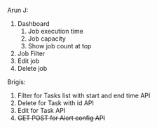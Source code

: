 Arun J:
1. Dashboard
   1. Job execution time
   2. Job capacity
   3. Show job count at top
2. Job Filter
3. Edit job
4. Delete job

Brigis:
1. Filter for Tasks list with start and end time API
2. Delete for Task with id API
3. Edit for Task API
4. ~~GET POST for Alert config API~~